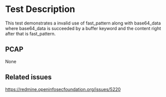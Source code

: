 # Test Description
This test demonstrates a invalid use of fast_pattern along with base64_data
where base64_data is succeeded by a buffer keyword and the content right
after that is fast_pattern.

## PCAP
None

## Related issues
https://redmine.openinfosecfoundation.org/issues/5220
